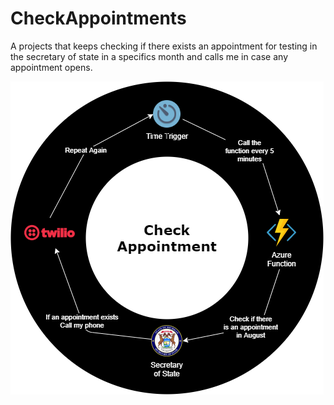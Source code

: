 # CheckAppointments
A projects that keeps checking if there exists an appointment for testing in the secretary of state in a specifics month and calls me in case any appointment opens.


![Image of diagram](https://github.com/hadihaidar/CheckAppointments/blob/master/Check%20Appointment.png)
